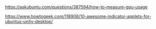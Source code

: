 https://askubuntu.com/questions/387594/how-to-measure-gpu-usage

https://www.howtogeek.com/118908/10-awesome-indicator-applets-for-ubuntus-unity-desktop/
